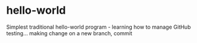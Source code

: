 # hello-world
Simplest traditional hello-world program - learning how to manage GitHub
testing... making change on a new branch, commit
